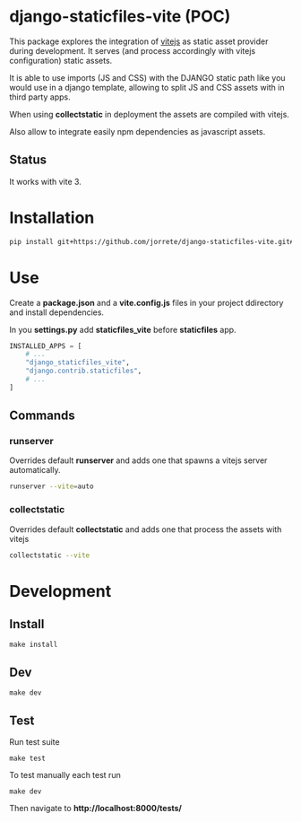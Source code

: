 # django-staticfiles-vite (POC)

This package explores the integration of [vitejs](https://vitejs.dev/) as static asset provider during development.
It serves (and process accordingly with vitejs configuration) static assets.

It is able to use imports (JS and CSS) with the DJANGO static path like you would use in a django template, allowing to split JS and CSS assets with in third party apps.

When using **collectstatic** in deployment the assets are compiled with vitejs.

Also allow to integrate easily npm dependencies as javascript assets.

## Status
It works with vite 3.

# Installation
```sh
pip install git+https://github.com/jorrete/django-staticfiles-vite.git#main.latest
```
# Use

Create a **package.json** and a **vite.config.js** files in your project ddirectory and install dependencies.

In you **settings.py** add **staticfiles_vite** before **staticfiles** app.
```python
INSTALLED_APPS = [
    # ...
    "django_staticfiles_vite",
    "django.contrib.staticfiles",
    # ...
]
```
## Commands

### runserver
Overrides default **runserver** and adds one that spawns a vitejs server automatically.
```bash
runserver --vite=auto
```

### collectstatic
Overrides default **collectstatic** and adds one that process the assets with vitejs
```bash
collectstatic --vite
```

# Development

## Install
```
make install
```

## Dev
```
make dev
```

## Test

Run test suite

```
make test
```

To test manually each test run

```
make dev
```

Then navigate to **http://localhost:8000/tests/**
